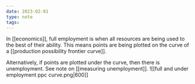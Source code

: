 ```yaml
---
date: 2023-02-01
type: note
tags: 
---
```


In [[economics]], full employment is when all resources are being used to the best of their ability. This means points are being plotted on the curve of a [[production possibility frontier curve]].

Alternatively, if points are plotted under the curve, then there is unemployment. See note on [[measuring unemployment]].
![[full and under employment ppc curve.png|600]]
